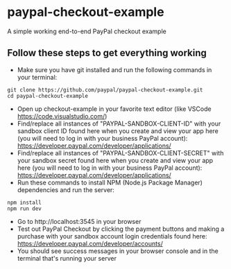 # paypal-checkout-example
A simple working end-to-end PayPal checkout example

## Follow these steps to get everything working
- Make sure you have git installed and run the following commands in your terminal:
```
git clone https://github.com/paypal/paypal-checkout-example.git
cd paypal-checkout-example
```
- Open up checkout-example in your favorite text editor (like VSCode https://code.visualstudio.com/)
- Find/replace all instances of "PAYPAL-SANDBOX-CLIENT-ID" with your sandbox client ID found here when you create and view your app here (you will need to log in with your business PayPal account): https://developer.paypal.com/developer/applications/
- Find/replace all instances of "PAYPAL-SANDBOX-CLIENT-SECRET" with your sandbox secret found here when you create and view your app here (you will need to log in with your business PayPal account): https://developer.paypal.com/developer/applications/
- Run these commands to install NPM (Node.js Package Manager) dependencies and run the server:
```
npm install
npm run dev
```
- Go to http://localhost:3545 in your browser
- Test out PayPal Checkout by clicking the payment buttons and making a purchase with your sandbox account login credentials found here: https://developer.paypal.com/developer/accounts/
- You should see success messages in your browser console and in the terminal that's running your server
